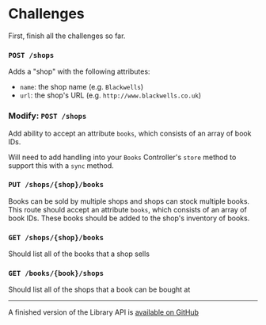 # Challenges

First, finish all the challenges so far.

### `POST /shops`

Adds a "shop" with the following attributes:

- `name`: the shop name (e.g. `Blackwells`)
- `url`: the shop's URL (e.g. `http://www.blackwells.co.uk`)

### Modify: `POST /shops`

Add ability to accept an attribute `books`, which consists of an array of book IDs.

Will need to add handling into your `Books` Controller's `store` method to support this with a `sync` method.

### `PUT /shops/{shop}/books`

Books can be sold by multiple shops and shops can stock multiple books. This route should accept an attribute `books`, which consists of an array of book IDs. These books should be added to the shop's inventory of books.

### `GET /shops/{shop}/books`

Should list all of the books that a shop sells

### `GET /books/{book}/shops`

Should list all of the shops that a book can be bought at

---

A finished version of the Library API is [available on GitHub](https://github.com/develop-me/library-api)
